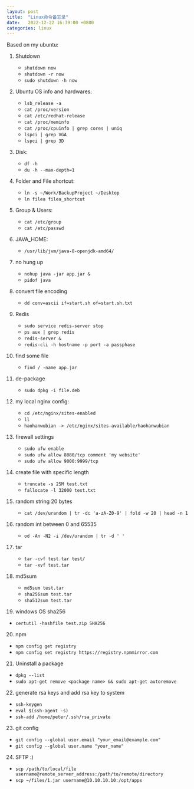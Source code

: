 ```yaml
---
layout: post
title:  "Linux命令备忘录"
date:   2022-12-22 16:39:00 +0800
categories: linux
--- 
```


Based on my ubuntu:  

1. Shutdown
	- `shutdown now`
	- `shutdown -r now`
	- `sudo shutdown -h now`

2. Ubuntu OS info and hardwares:
	- `lsb_release -a` 
	- `cat /proc/version`
	- `cat /etc/redhat-release`
	- `cat /proc/meminfo`
	- `cat /proc/cpuinfo | grep cores | uniq`
	- `lspci | grep VGA`
	- `lspci | grep 3D`
	
3. Disk:
	- `df -h`
	- `du -h --max-depth=1` 
	
4. Folder and File shortcut:
	- `ln -s ~/Work/BackupProject ~/Desktop`
	- `ln filea filea_shortcut`
5. Group & Users:
	- `cat /etc/group`
	- `cat /etc/passwd`
6. JAVA_HOME:
	- `/usr/lib/jvm/java-8-openjdk-amd64/`

7. no hung up
	- `nohup java -jar app.jar &`
	- `pidof java`
	 
8. convert file encoding
	- `dd conv=ascii if=start.sh of=start.sh.txt`

9. Redis
	- `sudo service redis-server stop`
	- `ps aux | grep redis`
	- `redis-server &`
	- `redis-cli -h hostname -p port -a passphase`

10. find some file
    - `find / -name app.jar`

11. de-package
    - `sudo dpkg -i file.deb`

12. my local nginx config:
    - `cd /etc/nginx/sites-enabled`
	- `ll`
    - `haohanwubian -> /etc/nginx/sites-available/haohanwubian`
 
13. firewall settings
	- `sudo ufw enable`
	- `sudo ufw allow 8080/tcp comment 'my website'`
	- `sudo ufw allow 9000:9999/tcp`

14. create file with specific length
	- `truncate -s 25M test.txt`
	- `fallocate -l 32000 test.txt`

15. random string 20 bytes
	- `cat /dev/urandom | tr -dc 'a-zA-Z0-9' | fold -w 20 | head -n 1`

16. random int between 0 and 65535 
	- `od -An -N2 -i /dev/urandom | tr -d ' '`

17. tar
	- `tar -cvf test.tar test/`
	- `tar -xvf test.tar`

18. md5sum 
	- `md5sum test.tar`
	- `sha256sum test.tar`
	- `sha512sum test.tar`

19. windows OS sha256
  - `certutil -hashfile test.zip SHA256`

20. npm
  - `npm config get registry`
  - `npm config set registry https://registry.npmmirror.com`

21. Uninstall a package
  - `dpkg --list`
  - `sudo apt-get remove <package name> && sudo apt-get autoremove`

22. generate rsa keys and add rsa key to system
  - `ssh-keygen`
  - `eval $(ssh-agent -s)`
  - `ssh-add /home/peter/.ssh/rsa_private`

23. git config 
  - `git config --global user.email "your_email@example.com"`  
  - `git config --global user.name "your_name"`  

24. SFTP :) 
  - `scp /path/to/local/file username@remote_server_address:/path/to/remote/directory`
  - `scp ~/files/1.jar username@10.10.10.10:/opt/apps`
